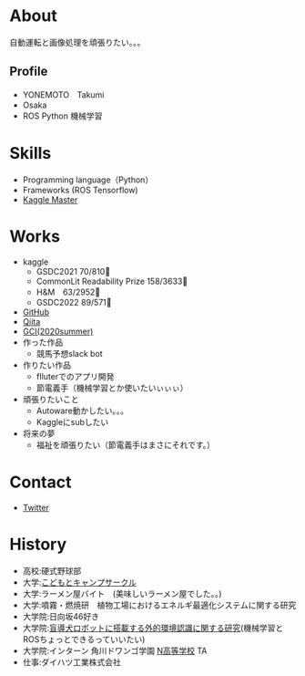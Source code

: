 # About

自動運転と画像処理を頑張りたい。。。

## Profile
- YONEMOTO　Takumi
- Osaka
- ROS Python 機械学習 

# Skills
- Programming language（Python）
- Frameworks (ROS Tensorflow)
- [Kaggle Master](https://www.kaggle.com/tyonemoto)

# Works
- kaggle 
  - GSDC2021 70/810🥉 
  - CommonLit Readability Prize 158/3633🥈
  - H&M　63/2952🥈
  - GSDC2022 89/571🥉
- [GitHub](https://github.com/yone-moto)
- [Qiita](https://qiita.com/yoneyoneclub)
- [GCI(2020summer)](https://gci.t.u-tokyo.ac.jp/)
- 作った作品
  - 競馬予想slack bot 
- 作りたい作品
  - flluterでのアプリ開発
  - 節電義手（機械学習とか使いたいぃぃぃ）
- 頑張りたいこと
  - Autoware動かしたい。。。
  - Kaggleにsubしたい
- 将来の夢
  - 福祉を頑張りたい（節電義手はまさにそれです。）

# Contact
- [Twitter](https://twitter.com/toooyone)

# History
- 高校:硬式野球部
- 大学:[こどもとキャンプサークル](https://dwc-camp.jimdofree.com/)
- 大学:ラーメン屋バイト　(美味しいラーメン屋でした。。)
- 大学:噴霧・燃焼研　植物工場におけるエネルギ最適化システムに関する研究
- 大学院:日向坂46好き
- 大学院:[盲導犬ロボットに搭載する外的環境認識に関する研究](https://readyfor.jp/projects/guidecane2)(機械学習とROSちょっとできるっていいたい)
- 大学院:インターン 角川ドワンゴ学園 [N高等学校](https://nnn.ed.jp/course/commute_programming/) TA
- 仕事:ダイハツ工業株式会社

